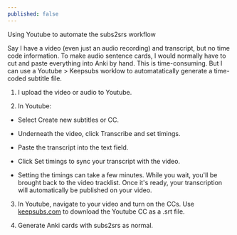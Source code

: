 ```yaml
---
published: false
---
```



Using Youtube to automate the subs2srs workflow

Say I have a video (even just an audio recording) and transcript, but no time code information. To make audio sentence cards, I would normally have to cut and paste everything into Anki by hand. This is time-consuming. But I can use a Youtube > Keepsubs worklow to automatatically generate a time-coded subtitle file.

1) I upload the video or audio to Youtube.

2) In Youtube:

- Select Create new subtitles or CC.

- Underneath the video, click Transcribe and set timings.

- Paste the transcript into the text field. 

- Click Set timings to sync your transcript with the video.

- Setting the timings can take a few minutes. While you wait, you'll be brought back to the video tracklist. Once it's ready, your transcription will automatically be published on your video.

3) In Youtube, navigate to your video and turn on the CCs. Use [keepsubs.com](keepsubs.com) to download the Youtube CC as a .srt file.

4) Generate Anki cards with subs2srs as normal.
